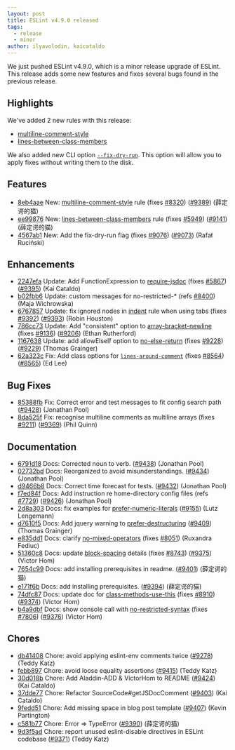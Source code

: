 ```yaml
---
layout: post
title: ESLint v4.9.0 released
tags:
  - release
  - minor
author: ilyavolodin, kaicataldo
---
```


We just pushed ESLint v4.9.0, which is a minor release upgrade of ESLint. This release adds some new features and fixes several bugs found in the previous release.

## Highlights

We've added 2 new rules with this release:

* [multiline-comment-style](/docs/rules/multiline-comment-style)
* [lines-between-class-members](/docs/rules/lines-between-class-members)

We also added new CLI option [`--fix-dry-run`](/docs/user-guide/command-line-interface#--fix-dry-run). This option will allow you to apply fixes without writing them to the disk.

## Features


* [8eb4aae](https://github.com/eslint/eslint/commit/8eb4aae) New: [multiline-comment-style](/docs/rules/multiline-comment-style) rule (fixes [#8320](https://github.com/eslint/eslint/issues/8320)) ([#9389](https://github.com/eslint/eslint/issues/9389)) (薛定谔的猫)
* [ee99876](https://github.com/eslint/eslint/commit/ee99876) New: [lines-between-class-members](/docs/rules/lines-between-class-members) rule (fixes [#5949](https://github.com/eslint/eslint/issues/5949)) ([#9141](https://github.com/eslint/eslint/issues/9141)) (薛定谔的猫)
* [4567ab1](https://github.com/eslint/eslint/commit/4567ab1) New: Add the fix-dry-run flag (fixes [#9076](https://github.com/eslint/eslint/issues/9076)) ([#9073](https://github.com/eslint/eslint/issues/9073)) (Rafał Ruciński)




## Enhancements


* [2247efa](https://github.com/eslint/eslint/commit/2247efa) Update: Add FunctionExpression to [require-jsdoc](/docs/rules/require-jsdoc) (fixes [#5867](https://github.com/eslint/eslint/issues/5867)) ([#9395](https://github.com/eslint/eslint/issues/9395)) (Kai Cataldo)
* [b02fbb6](https://github.com/eslint/eslint/commit/b02fbb6) Update: custom messages for no-restricted-* (refs [#8400](https://github.com/eslint/eslint/issues/8400)) (Maja Wichrowska)
* [6767857](https://github.com/eslint/eslint/commit/6767857) Update: fix ignored nodes in [indent](/docs/rules/indent) rule when using tabs (fixes [#9392](https://github.com/eslint/eslint/issues/9392)) ([#9393](https://github.com/eslint/eslint/issues/9393)) (Robin Houston)
* [786cc73](https://github.com/eslint/eslint/commit/786cc73) Update: Add "consistent" option to [array-bracket-newline](/docs/rules/array-bracket-newline) (fixes [#9136](https://github.com/eslint/eslint/issues/9136)) ([#9206](https://github.com/eslint/eslint/issues/9206)) (Ethan Rutherford)
* [1167638](https://github.com/eslint/eslint/commit/1167638) Update: add allowElseIf option to [no-else-return](/docs/rules/no-else-return) (fixes [#9228](https://github.com/eslint/eslint/issues/9228)) ([#9229](https://github.com/eslint/eslint/issues/9229)) (Thomas Grainger)
* [62a323c](https://github.com/eslint/eslint/commit/62a323c) Fix: Add class options for [`lines-around-comment`](/docs/rules/lines-around-comment) (fixes [#8564](https://github.com/eslint/eslint/issues/8564)) ([#8565](https://github.com/eslint/eslint/issues/8565)) (Ed Lee)



## Bug Fixes


* [85388fb](https://github.com/eslint/eslint/commit/85388fb) Fix: Correct error and test messages to fit config search path ([#9428](https://github.com/eslint/eslint/issues/9428)) (Jonathan Pool)
* [8da525f](https://github.com/eslint/eslint/commit/8da525f) Fix: recognise multiline comments as multiline arrays (fixes [#9211](https://github.com/eslint/eslint/issues/9211)) ([#9369](https://github.com/eslint/eslint/issues/9369)) (Phil Quinn)




## Documentation


* [6791d18](https://github.com/eslint/eslint/commit/6791d18) Docs: Corrected noun to verb. ([#9438](https://github.com/eslint/eslint/issues/9438)) (Jonathan Pool)
* [02732bd](https://github.com/eslint/eslint/commit/02732bd) Docs: Reorganized to avoid misunderstandings. ([#9434](https://github.com/eslint/eslint/issues/9434)) (Jonathan Pool)
* [d9466b8](https://github.com/eslint/eslint/commit/d9466b8) Docs: Correct time forecast for tests. ([#9432](https://github.com/eslint/eslint/issues/9432)) (Jonathan Pool)
* [f7ed84f](https://github.com/eslint/eslint/commit/f7ed84f) Docs: Add instruction re home-directory config files (refs [#7729](https://github.com/eslint/eslint/issues/7729)) ([#9426](https://github.com/eslint/eslint/issues/9426)) (Jonathan Pool)
* [2d8a303](https://github.com/eslint/eslint/commit/2d8a303) Docs: fix examples for [prefer-numeric-literals](/docs/rules/prefer-numeric-literals) ([#9155](https://github.com/eslint/eslint/issues/9155)) (Lutz Lengemann)
* [d7610f5](https://github.com/eslint/eslint/commit/d7610f5) Docs: Add jquery warning to [prefer-destructuring](/docs/rules/prefer-destructuring) ([#9409](https://github.com/eslint/eslint/issues/9409)) (Thomas Grainger)
* [e835dd1](https://github.com/eslint/eslint/commit/e835dd1) Docs: clarify [no-mixed-operators](/docs/rules/no-mixed-operators) (fixes [#8051](https://github.com/eslint/eslint/issues/8051)) (Ruxandra Fediuc)
* [51360c8](https://github.com/eslint/eslint/commit/51360c8) Docs: update [block-spacing](/docs/rules/block-spacing) details (fixes [#8743](https://github.com/eslint/eslint/issues/8743)) ([#9375](https://github.com/eslint/eslint/issues/9375)) (Victor Hom)
* [7654c99](https://github.com/eslint/eslint/commit/7654c99) Docs: add installing prerequisites in readme. ([#9401](https://github.com/eslint/eslint/issues/9401)) (薛定谔的猫)
* [e171f6b](https://github.com/eslint/eslint/commit/e171f6b) Docs: add installing prerequisites. ([#9394](https://github.com/eslint/eslint/issues/9394)) (薛定谔的猫)
* [74dfc87](https://github.com/eslint/eslint/commit/74dfc87) Docs: update doc for [class-methods-use-this](/docs/rules/class-methods-use-this) (fixes [#8910](https://github.com/eslint/eslint/issues/8910)) ([#9374](https://github.com/eslint/eslint/issues/9374)) (Victor Hom)
* [b4a9dbf](https://github.com/eslint/eslint/commit/b4a9dbf) Docs: show console call with [no-restricted-syntax](/docs/rules/no-restricted-syntax) (fixes [#7806](https://github.com/eslint/eslint/issues/7806)) ([#9376](https://github.com/eslint/eslint/issues/9376)) (Victor Hom)








## Chores


* [db41408](https://github.com/eslint/eslint/commit/db41408) Chore: avoid applying eslint-env comments twice ([#9278](https://github.com/eslint/eslint/issues/9278)) (Teddy Katz)
* [febb897](https://github.com/eslint/eslint/commit/febb897) Chore: avoid loose equality assertions ([#9415](https://github.com/eslint/eslint/issues/9415)) (Teddy Katz)
* [30d018b](https://github.com/eslint/eslint/commit/30d018b) Chore: Add Aladdin-ADD & VictorHom to README ([#9424](https://github.com/eslint/eslint/issues/9424)) (Kai Cataldo)
* [37dde77](https://github.com/eslint/eslint/commit/37dde77) Chore: Refactor SourceCode#getJSDocComment ([#9403](https://github.com/eslint/eslint/issues/9403)) (Kai Cataldo)
* [9fedd51](https://github.com/eslint/eslint/commit/9fedd51) Chore: Add missing space in blog post template ([#9407](https://github.com/eslint/eslint/issues/9407)) (Kevin Partington)
* [c581b77](https://github.com/eslint/eslint/commit/c581b77) Chore: Error => TypeError ([#9390](https://github.com/eslint/eslint/issues/9390)) (薛定谔的猫)
* [9d3f5ad](https://github.com/eslint/eslint/commit/9d3f5ad) Chore: report unused eslint-disable directives in ESLint codebase ([#9371](https://github.com/eslint/eslint/issues/9371)) (Teddy Katz)
